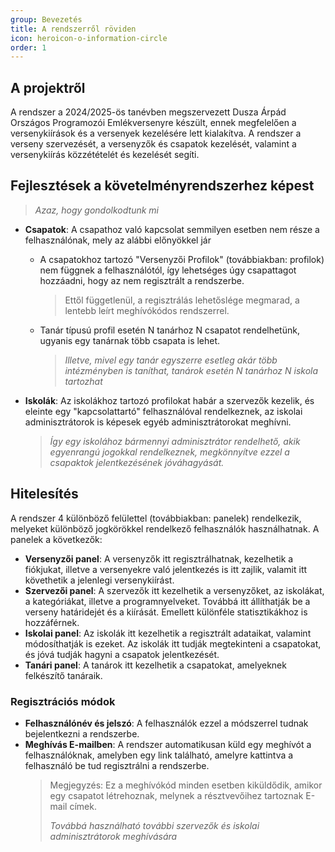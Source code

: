 ```yaml
---
group: Bevezetés
title: A rendszerről röviden
icon: heroicon-o-information-circle
order: 1
---
```


## A projektről

A rendszer a 2024/2025-ös tanévben megszervezett Dusza Árpád Országos Programozói Emlékversenyre készült, ennek megfelelően a versenykiírások és a versenyek kezelésére lett kialakítva. A rendszer a verseny szervezését, a versenyzők és csapatok kezelését, valamint a versenykiírás közzétételét és kezelését segíti.

## Fejlesztések a követelményrendszerhez képest

> _Azaz, hogy gondolkodtunk mi_

-   **Csapatok**: A csapathoz való kapcsolat semmilyen esetben nem része a felhasználónak, mely az alábbi előnyökkel jár
    -   A csapatokhoz tartozó "Versenyzői Profilok" (továbbiakban: profilok) nem függnek a felhasználótól, így lehetséges úgy csapattagot hozzáadni, hogy az nem regisztrált a rendszerbe.
        > Ettől függetlenül, a regisztrálás lehetőslége megmarad, a lentebb leírt meghívókódos rendszerrel.
    -   Tanár típusú profil esetén N tanárhoz N csapatot rendelhetünk, ugyanis egy tanárnak több csapata is lehet.
        > _Illetve, mivel egy tanár egyszerre esetleg akár több intézményben is taníthat, tanárok esetén N tanárhoz N iskola tartozhat_
-   **Iskolák**: Az iskolákhoz tartozó profilokat habár a szervezők kezelik, és eleinte egy "kapcsolattartó" felhasználóval rendelkeznek, az iskolai adminisztrátorok is képesek egyéb adminisztrátorokat meghívni.

    > _Így egy iskolához bármennyi adminisztrátor rendelhető, akik egyenrangú jogokkal rendelkeznek, megkönnyítve ezzel a csapaktok jelentkezésének jóváhagyását._

## Hitelesítés

A rendszer 4 különböző felülettel (továbbiakban: panelek) rendelkezik, melyeket különböző jogkörökkel rendelkező felhasználók használhatnak. A panelek a következők:

-   **Versenyzői panel**: A versenyzők itt regisztrálhatnak, kezelhetik a fiókjukat, illetve a versenyekre való jelentkezés is itt zajlik, valamit itt követhetik a jelenlegi versenykiírást.
-   **Szervezői panel**: A szervezők itt kezelhetik a versenyzőket, az iskolákat, a kategóriákat, illetve a programnyelveket. Továbbá itt állíthatják be a verseny határidejét és a kiírását. Emellett különféle statisztikákhoz is hozzáférnek.
-   **Iskolai panel**: Az iskolák itt kezelhetik a regisztrált adataikat, valamint módosíthatják is ezeket. Az iskolák itt tudják megtekinteni a csapatokat, és jóvá tudják hagyni a csapatok jelentkezését.
-   **Tanári panel**: A tanárok itt kezelhetik a csapatokat, amelyeknek felkészítő tanáraik.

### Regisztrációs módok

-   **Felhasználónév és jelszó**: A felhasználók ezzel a módszerrel tudnak bejelentkezni a rendszerbe.
-   **Meghívás E-mailben**: A rendszer automatikusan küld egy meghívót a felhasználóknak, amelyben egy link található, amelyre kattintva a felhasználó be tud regisztrálni a rendszerbe.
    > Megjegyzés: Ez a meghívókód minden esetben kiküldődik, amikor egy csapatot létrehoznak, melynek a résztvevőihez tartoznak E-mail címek.
    >
    > _Továbbá használható további szervezők és iskolai adminisztrátorok meghívására_
